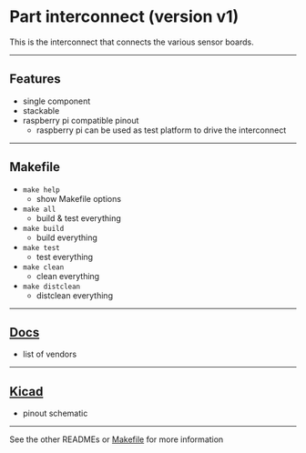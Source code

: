 <!-- Part <TITLE> (version <VERSION>) -->
# Part interconnect (version v1)

<!-- SHORT DESCRIPTION -->
This is the interconnect that connects the various sensor boards.

---
## Features
<!-- LIST OF FEATURES -->
- single component
- stackable
- raspberry pi compatible pinout
  - raspberry pi can be used as test platform to drive the interconnect

---
## Makefile
<!-- LIST OF MAKEFILE TARGETS -->
- `make help`
  - show Makefile options
- `make all`
  - build & test everything
- `make build`
  - build everything
- `make test`
  - test everything
- `make clean`
  - clean everything
- `make distclean`
  - distclean everything

----
## [Docs](./docs/)
<!-- WHAT KIND OF DOCUMENTS?                   -->
<!-- DATASHEETS? DOCUMENTATION? AUTOGENERATED? -->
- list of vendors

---
## [Kicad](./kicad/)
<!-- WHAT KIND OF KICAD PROJECTS?  -->
<!-- SCHEMATICS? PCBS? SIMULATION? -->
- pinout schematic

---
See the other READMEs or [Makefile](./Makefile) for more information